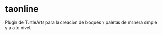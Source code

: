 # taonline
Plugin de TurtleArts para la creación de bloques y paletas de manera simple y a alto nivel.
